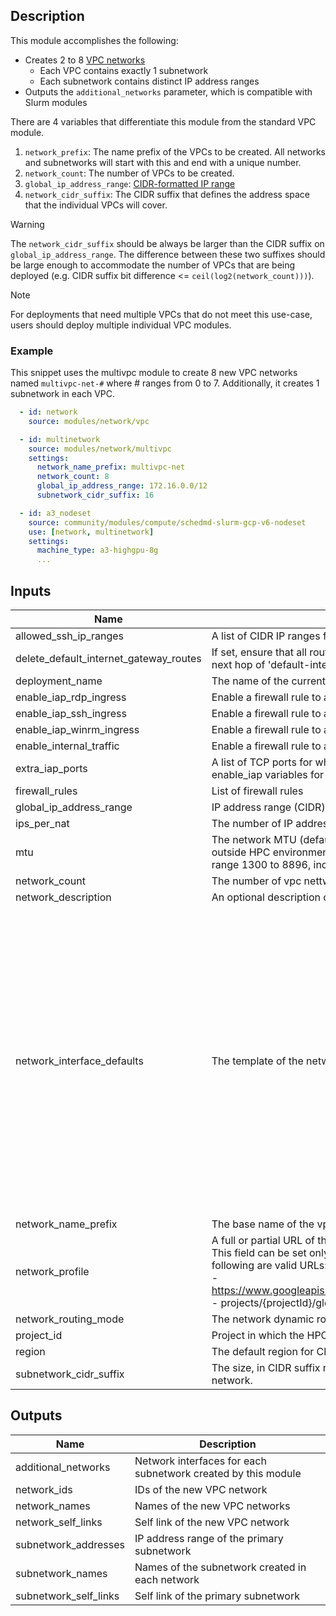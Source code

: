 ## Description

This module accomplishes the following:

* Creates 2 to 8 [VPC networks][vpc]
  * Each VPC contains exactly 1 subnetwork
  * Each subnetwork contains distinct IP address ranges
* Outputs the `additional_networks` parameter, which is compatible with Slurm
  modules

There are 4 variables that differentiate this module from the standard VPC
module.

1. `network_prefix`: The name prefix of the VPCs to be created.  All
   networks and subnetworks will start with this and end with a unique number.
1. `network_count`: The number of VPCs to be created.
1. `global_ip_address_range`: [CIDR-formatted IP range][cidr]
1. `network_cidr_suffix`: The CIDR suffix that defines the address
   space that the individual VPCs will cover.

> [!WARNING]
> The `network_cidr_suffix` should be always be larger than the CIDR suffix on
> `global_ip_address_range`.  The difference between these two suffixes should
> be large enough to accommodate the number of VPCs that are being deployed
> (e.g. CIDR suffix bit difference <= `ceil(log2(network_count)))`).
<!-- MD028/no-blanks-blockquote -->
> [!NOTE]
> For deployments that need multiple VPCs that do not meet this use-case, users
> should deploy multiple individual VPC modules.

[vpc]: ../vpc/README.md
[cidr]: https://en.wikipedia.org/wiki/Classless_Inter-Domain_Routing#CIDR_notation

### Example

This snippet uses the multivpc module to create 8 new VPC networks named
`multivpc-net-#` where # ranges from 0 to 7. Additionally, it creates 1
subnetwork in each VPC.

```yaml
  - id: network
    source: modules/network/vpc

  - id: multinetwork
    source: modules/network/multivpc
    settings:
      network_name_prefix: multivpc-net
      network_count: 8
      global_ip_address_range: 172.16.0.0/12
      subnetwork_cidr_suffix: 16

  - id: a3_nodeset
    source: community/modules/compute/schedmd-slurm-gcp-v6-nodeset
    use: [network, multinetwork]
    settings:
      machine_type: a3-highgpu-8g
      ...
```

<!-- BEGINNING OF PRE-COMMIT-TERRAFORM DOCS HOOK -->
## Inputs

| Name | Description | Type | Default | Required |
|------|-------------|------|---------|:--------:|
| allowed\_ssh\_ip\_ranges | A list of CIDR IP ranges from which to allow ssh access | `list(string)` | `[]` | no |
| delete\_default\_internet\_gateway\_routes | If set, ensure that all routes within the network specified whose names begin with 'default-route' and with a next hop of 'default-internet-gateway' are deleted | `bool` | `false` | no |
| deployment\_name | The name of the current deployment | `string` | n/a | yes |
| enable\_iap\_rdp\_ingress | Enable a firewall rule to allow Windows Remote Desktop Protocol access using IAP tunnels | `bool` | `false` | no |
| enable\_iap\_ssh\_ingress | Enable a firewall rule to allow SSH access using IAP tunnels | `bool` | `true` | no |
| enable\_iap\_winrm\_ingress | Enable a firewall rule to allow Windows Remote Management (WinRM) access using IAP tunnels | `bool` | `false` | no |
| enable\_internal\_traffic | Enable a firewall rule to allow all internal TCP, UDP, and ICMP traffic within the network | `bool` | `true` | no |
| extra\_iap\_ports | A list of TCP ports for which to create firewall rules that enable IAP for TCP forwarding (use dedicated enable\_iap variables for standard ports) | `list(string)` | `[]` | no |
| firewall\_rules | List of firewall rules | `any` | `[]` | no |
| global\_ip\_address\_range | IP address range (CIDR) that will span entire set of VPC networks | `string` | `"172.16.0.0/12"` | no |
| ips\_per\_nat | The number of IP addresses to allocate for each regional Cloud NAT (set to 0 to disable NAT) | `number` | `2` | no |
| mtu | The network MTU (default: 8896). Recommended values: 0 (use Compute Engine default), 1460 (default outside HPC environments), 1500 (Internet default), or 8896 (for Jumbo packets). Allowed are all values in the range 1300 to 8896, inclusively. | `number` | `8896` | no |
| network\_count | The number of vpc nettworks to create | `number` | `4` | no |
| network\_description | An optional description of this resource (changes will trigger resource destroy/create) | `string` | `""` | no |
| network\_interface\_defaults | The template of the network settings to be used on all vpcs. | <pre>object({<br>    network            = optional(string)<br>    subnetwork         = optional(string)<br>    subnetwork_project = optional(string)<br>    network_ip         = optional(string, "")<br>    nic_type           = optional(string, "GVNIC")<br>    stack_type         = optional(string, "IPV4_ONLY")<br>    queue_count        = optional(string)<br>    access_config = optional(list(object({<br>      nat_ip                 = string<br>      network_tier           = string<br>      public_ptr_domain_name = string<br>    })), [])<br>    ipv6_access_config = optional(list(object({<br>      network_tier           = string<br>      public_ptr_domain_name = string<br>    })), [])<br>    alias_ip_range = optional(list(object({<br>      ip_cidr_range         = string<br>      subnetwork_range_name = string<br>    })), [])<br>  })</pre> | <pre>{<br>  "access_config": [],<br>  "alias_ip_range": [],<br>  "ipv6_access_config": [],<br>  "network": null,<br>  "network_ip": "",<br>  "nic_type": "GVNIC",<br>  "queue_count": null,<br>  "stack_type": "IPV4_ONLY",<br>  "subnetwork": null,<br>  "subnetwork_project": null<br>}</pre> | no |
| network\_name\_prefix | The base name of the vpcs and their subnets, will be appended with a sequence number | `string` | `""` | no |
| network\_profile | A full or partial URL of the network profile to apply to this network.<br>This field can be set only at resource creation time. For example, the<br>following are valid URLs:<br>- https://www.googleapis.com/compute/beta/projects/{projectId}/global/networkProfiles/{network_profile_name}<br>- projects/{projectId}/global/networkProfiles/{network\_profile\_name}} | `string` | `null` | no |
| network\_routing\_mode | The network dynamic routing mode | `string` | `"REGIONAL"` | no |
| project\_id | Project in which the HPC deployment will be created | `string` | n/a | yes |
| region | The default region for Cloud resources | `string` | n/a | yes |
| subnetwork\_cidr\_suffix | The size, in CIDR suffix notation, for each network (e.g. 24 for 172.16.0.0/24); changing this will destroy every network. | `number` | `16` | no |

## Outputs

| Name | Description |
|------|-------------|
| additional\_networks | Network interfaces for each subnetwork created by this module |
| network\_ids | IDs of the new VPC network |
| network\_names | Names of the new VPC networks |
| network\_self\_links | Self link of the new VPC network |
| subnetwork\_addresses | IP address range of the primary subnetwork |
| subnetwork\_names | Names of the subnetwork created in each network |
| subnetwork\_self\_links | Self link of the primary subnetwork |

<!-- END OF PRE-COMMIT-TERRAFORM DOCS HOOK -->
